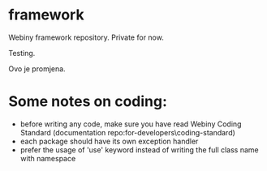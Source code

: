 framework
=========

Webiny framework repository. Private for now.

Testing.

Ovo je promjena.

Some notes on coding:
=========
- before writing any code, make sure you have read Webiny Coding Standard (documentation repo:for-developers\coding-standard)
- each package should have its own exception handler
- prefer the usage of 'use' keyword instead of writing the full class name with namespace